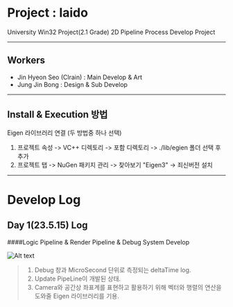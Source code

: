 # Project : Iaido
University Win32 Project(2.1 Grade)
2D Pipeline Process Develop Project
* * *
## Workers
 - Jin Hyeon Seo (Clrain) : Main Develop & Art
 - Jung Jin Bong : Design & Sub Develop
* * *
## Install & Execution 방법
Eigen 라이브러리 연결 (두 방법중 하나 선택)
1. 프로젝트 속성 -> VC++ 디렉토리 -> 포함 디렉토리 -> ./lib/egien 폴더 선택 후 추가
2. 프로젝트 탭 -> NuGen 패키지 관리 -> 찾아보기 "Eigen3" -> 죄신버전 설치
* * *
# Develop Log
## Day 1(23.5.15) Log
####Logic Pipeline & Render Pipeline & Debug System Develop

![Alt text](https://user-images.githubusercontent.com/45618159/238410773-956ea9fa-16f8-4216-9e79-1993f3dae090.png)
>1. Debug 창과 MicroSecond 단위로 측정되는 deltaTime log.
>2. Update PipeLine이 개발된 상태.
>3. Camera와 공간상 좌표계를 표현하고 활용하기 위해
>   벡터와 행렬의 연산을 도와줄 Eigen 라이브러리를 기용.
